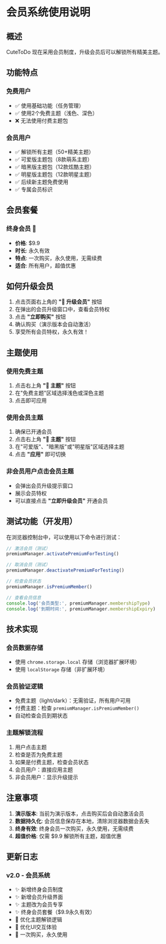 # 会员系统使用说明

## 概述
CuteToDo 现在采用会员制度，升级会员后可以解锁所有精美主题。

## 功能特点

### 免费用户
- ✅ 使用基础功能（任务管理）
- ✅ 使用2个免费主题（浅色、深色）
- ❌ 无法使用付费主题包

### 会员用户
- ✅ 解锁所有主题（50+精美主题）
- ✅ 可爱版主题包（8款萌系主题）
- ✅ 暗黑版主题包（12款炫酷主题）
- ✅ 明星版主题包（12款明星主题）
- ✅ 后续新主题免费使用
- ✅ 专属会员标识

## 会员套餐

### 终身会员 👑
- **价格**: $9.9
- **时长**: 永久有效
- **特点**: 一次购买，永久使用，无需续费
- **适合**: 所有用户，超值优惠

## 如何升级会员

1. 点击页面右上角的 **"👑 升级会员"** 按钮
2. 在弹出的会员升级窗口中，查看会员特权
3. 点击 **"立即购买"** 按钮
4. 确认购买（演示版本会自动激活）
5. 享受所有会员特权，永久有效！

## 主题使用

### 使用免费主题
1. 点击右上角 **"🎨 主题"** 按钮
2. 在"免费主题"区域选择浅色或深色主题
3. 点击即可应用

### 使用会员主题
1. 确保已开通会员
2. 点击右上角 **"🎨 主题"** 按钮
3. 在"可爱版"、"暗黑版"或"明星版"区域选择主题
4. 点击 **"应用"** 即可切换

### 非会员用户点击会员主题
- 会弹出会员升级提示窗口
- 展示会员特权
- 可以直接点击 **"立即升级会员"** 开通会员

## 测试功能（开发用）

在浏览器控制台中，可以使用以下命令进行测试：

```javascript
// 激活会员（测试）
premiumManager.activatePremiumForTesting()

// 取消会员（测试）
premiumManager.deactivatePremiumForTesting()

// 检查会员状态
premiumManager.isPremiumMember()

// 查看会员信息
console.log('会员类型:', premiumManager.membershipType)
console.log('到期时间:', premiumManager.membershipExpiry)
```

## 技术实现

### 会员数据存储
- 使用 `chrome.storage.local` 存储（浏览器扩展环境）
- 使用 `localStorage` 存储（非扩展环境）

### 会员验证逻辑
- 免费主题（light/dark）：无需验证，所有用户可用
- 付费主题：检查 `premiumManager.isPremiumMember()`
- 自动检查会员到期状态

### 主题解锁流程
1. 用户点击主题
2. 检查是否为免费主题
3. 如果是付费主题，检查会员状态
4. 会员用户：直接应用主题
5. 非会员用户：显示升级提示

## 注意事项

1. **演示版本**: 当前为演示版本，点击购买后会自动激活会员
2. **数据持久化**: 会员信息保存在本地，清除浏览器数据会丢失
3. **终身有效**: 终身会员一次购买，永久使用，无需续费
4. **超值价格**: 仅需 $9.9 解锁所有主题，超值优惠

## 更新日志

### v2.0 - 会员系统
- ✨ 新增终身会员制度
- ✨ 新增会员升级界面
- ✨ 主题改为会员专享
- ✨ 终身会员套餐（$9.9永久有效）
- 🔧 优化主题解锁逻辑
- 🔧 优化UI交互体验
- 💎 一次购买，永久使用

